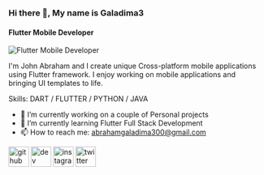 ### Hi there 👋, My name is Galadima3
#### Flutter Mobile Developer
![Flutter Mobile Developer](https://pbs.twimg.com/profile_banners/1081867674517413888/1641036248/600x200)

I'm John Abraham and I create unique Cross-platform mobile applications using Flutter framework. I enjoy working on mobile applications and bringing UI templates to life.

Skills: DART / FLUTTER / PYTHON / JAVA 

- 🔭 I’m currently working on a couple of Personal projects 
- 🌱 I’m currently learning Flutter Full Stack Development 
- 📫 How to reach me: abrahamgaladima300@gmail.com 


[<img src='https://cdn.jsdelivr.net/npm/simple-icons@3.0.1/icons/github.svg' alt='github' height='40'>](https://github.com/Galadima3)  [<img src='https://cdn.jsdelivr.net/npm/simple-icons@3.0.1/icons/hashnode.svg' alt='dev' height='40'>](https://galadima3.hashnode.dev/)  [<img src='https://cdn.jsdelivr.net/npm/simple-icons@3.0.1/icons/instagram.svg' alt='instagram' height='40'>](https://www.instagram.com/mylez_kayn/)  [<img src='https://cdn.jsdelivr.net/npm/simple-icons@3.0.1/icons/twitter.svg' alt='twitter' height='40'>](https://twitter.com/3rdGaladima)  

